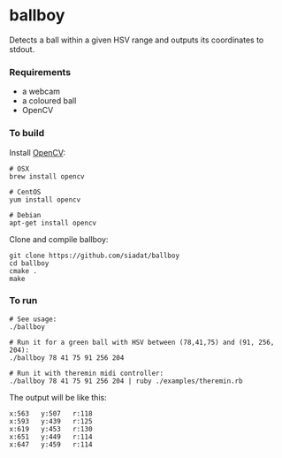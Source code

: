 # ballboy

Detects a ball within a given HSV range and outputs its coordinates to stdout.

### Requirements

- a webcam
- a coloured ball
- OpenCV

### To build

Install [OpenCV][1]:

    # OSX
    brew install opencv

    # CentOS
    yum install opencv

    # Debian
    apt-get install opencv

Clone and compile ballboy:

    git clone https://github.com/siadat/ballboy
    cd ballboy
    cmake .
    make

### To run

    # See usage:
    ./ballboy

    # Run it for a green ball with HSV between (78,41,75) and (91, 256, 204):
    ./ballboy 78 41 75 91 256 204

    # Run it with theremin midi controller:
    ./ballboy 78 41 75 91 256 204 | ruby ./examples/theremin.rb

The output will be like this:

    x:563   y:507   r:118
    x:593   y:439   r:125
    x:619   y:453   r:130
    x:651   y:449   r:114
    x:647   y:459   r:114


[1]: http://docs.opencv.org/doc/tutorials/introduction/table_of_content_introduction/table_of_content_introduction.html
